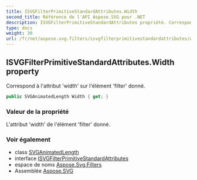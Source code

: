 ```yaml
---
title: ISVGFilterPrimitiveStandardAttributes.Width
second_title: Référence de l'API Aspose.SVG pour .NET
description: ISVGFilterPrimitiveStandardAttributes propriété. Correspond à lattribut width sur lélément filter donné.
type: docs
weight: 30
url: /fr/net/aspose.svg.filters/isvgfilterprimitivestandardattributes/width/
---
```

## ISVGFilterPrimitiveStandardAttributes.Width property

Correspond à l'attribut 'width' sur l'élément 'filter' donné.

```csharp
public SVGAnimatedLength Width { get; }
```

### Valeur de la propriété

L'attribut 'width' de l'élément 'filter' donné.

### Voir également

* class [SVGAnimatedLength](../../../aspose.svg.datatypes/svganimatedlength/)
* interface [ISVGFilterPrimitiveStandardAttributes](../)
* espace de noms [Aspose.Svg.Filters](../../isvgfilterprimitivestandardattributes/)
* Assemblée [Aspose.SVG](../../../)


